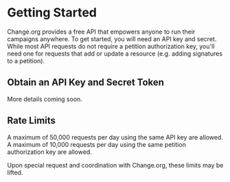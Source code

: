 # Getting Started

Change.org provides a free API that empowers anyone to run their campaigns
anywhere. To get started, you will need an API key and secret. While most API
requests do not require a petition authorization key, you'll need one for
requests that add or update a resource (e.g. adding signatures to a petition).

## Obtain an API Key and Secret Token

More details coming soon.

## Rate Limits

A maximum of 50,000 requests per day using the same API key are allowed. A
maximum of 10,000 requests per day using the same petition authorization key are
allowed.

Upon special request and coordination with Change.org, these limits may be
lifted.
